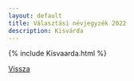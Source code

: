 ```yaml
---
layout: default
title: Választási névjegyzék 2022
description: Kisvárda
---
```


{% include Kisvaarda.html %}

[Vissza](./)